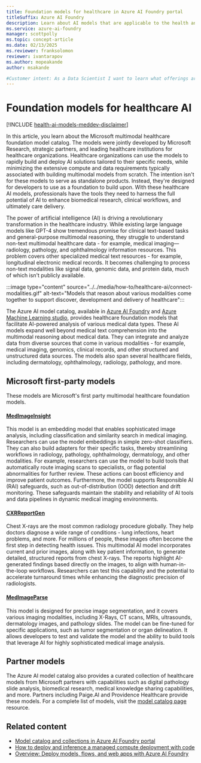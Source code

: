 ```yaml
---
title: Foundation models for healthcare in Azure AI Foundry portal
titleSuffix: Azure AI Foundry
description: Learn about AI models that are applicable to the health and life science industry.
ms.service: azure-ai-foundry
manager: scottpolly
ms.topic: concept-article
ms.date: 02/13/2025
ms.reviewer: franksolomon
reviewer: ivantarapov
ms.author: mopeakande
author: msakande

#Customer intent: As a Data Scientist I want to learn what offerings are available within Health and Life Sciences AI Model offerings so that I can use them as the basis for my own AI solutions
---
```


# Foundation models for healthcare AI

[!INCLUDE [health-ai-models-meddev-disclaimer](../../includes/health-ai-models-meddev-disclaimer.md)]

In this article, you learn about the Microsoft multimodal healthcare foundation model catalog. The models were jointly developed by Microsoft Research, strategic partners, and leading healthcare institutions for healthcare organizations. Healthcare organizations can use the models to rapidly build and deploy AI solutions tailored to their specific needs, while minimizing the extensive compute and data requirements typically associated with building multimodal models from scratch. The intention isn't for these models to serve as standalone products. Instead, they're designed for developers to use as a foundation to build upon. With these healthcare AI models, professionals have the tools they need to harness the full potential of AI to enhance biomedical research, clinical workflows, and ultimately care delivery.

The power of artificial intelligence (AI) is driving a revolutionary transformation in the healthcare industry. While existing large language models like GPT-4 show tremendous promise for clinical text-based tasks and general-purpose multimodal reasoning, they struggle to understand non-text multimodal healthcare data - for example, medical imaging—radiology, pathology, and ophthalmology information resources. This problem covers other specialized medical text resources - for example, longitudinal electronic medical records. It becomes challenging to process non-text modalities like signal data, genomic data, and protein data, much of which isn't publicly available.

:::image type="content" source="../../media/how-to/healthcare-ai/connect-modalities.gif" alt-text="Models that reason about various modalities come together to support discover, development and delivery of healthcare":::

The Azure AI model catalog, available in [Azure AI Foundry](../model-catalog-overview.md) and [Azure Machine Learning studio](../../../machine-learning/concept-model-catalog.md), provides healthcare foundation models that facilitate AI-powered analysis of various medical data types. These AI models expand well beyond medical text comprehension into the multimodal reasoning about medical data. They can integrate and analyze data from diverse sources that come in various modalities - for example, medical imaging, genomics, clinical records, and other structured and unstructured data sources. The models also span several healthcare fields, including dermatology, ophthalmology, radiology, pathology, and more.

## Microsoft first-party models

These models are Microsoft's first party multimodal healthcare foundation models.

#### [MedImageInsight](./deploy-medimageinsight.md)
This model is an embedding model that enables sophisticated image analysis, including classification and similarity search in medical imaging. Researchers can use the model embeddings in simple zero-shot classifiers. They can also build adapters for their specific tasks, thereby streamlining workflows in radiology, pathology, ophthalmology, dermatology, and other modalities. For example, researchers can use the model to build tools that automatically route imaging scans to specialists, or flag potential abnormalities for further review. These actions can boost efficiency and improve patient outcomes. Furthermore, the model supports Responsible AI (RAI) safeguards, such as out-of-distribution (OOD) detection and drift monitoring. These safeguards maintain the stability and reliability of AI tools and data pipelines in dynamic medical imaging environments.  

#### [CXRReportGen](./deploy-cxrreportgen.md)
Chest X-rays are the most common radiology procedure globally. They help doctors diagnose a wide range of conditions - lung infections, heart problems, and more. For millions of people, these images often become the first step in detecting health issues. This multimodal AI model incorporates current and prior images, along with key patient information, to generate detailed, structured reports from chest X-rays. The reports highlight AI-generated findings based directly on the images, to align with human-in-the-loop workflows. Researchers can test this capability and the potential to accelerate turnaround times while enhancing the diagnostic precision of radiologists.

#### [MedImageParse](./deploy-medimageparse.md)
This model is designed for precise image segmentation, and it covers various imaging modalities, including X-Rays, CT scans, MRIs, ultrasounds, dermatology images, and pathology slides. The model can be fine-tuned for specific applications, such as tumor segmentation or organ delineation. It allows developers to test and validate the model and the ability to build tools that leverage AI for highly sophisticated medical image analysis.

## Partner models

The Azure AI model catalog also provides a curated collection of healthcare models from Microsoft partners with capabilities such as digital pathology slide analysis, biomedical research, medical knowledge sharing capabilities, and more. Partners including Paige.AI and Providence Healthcare provide these models. For a complete list of models, visit the [model catalog page](https://aka.ms/healthcaremodelstudio) resource.

## Related content

- [Model catalog and collections in Azure AI Foundry portal](../model-catalog-overview.md)
- [How to deploy and inference a managed compute deployment with code](../deploy-models-managed.md)
- [Overview: Deploy models, flows, and web apps with Azure AI Foundry](../../concepts/deployments-overview.md)